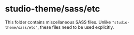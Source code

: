# studio-theme/sass/etc

This folder contains miscellaneous SASS files. Unlike `"studio-theme/sass/etc"`, these files
need to be used explicitly.
